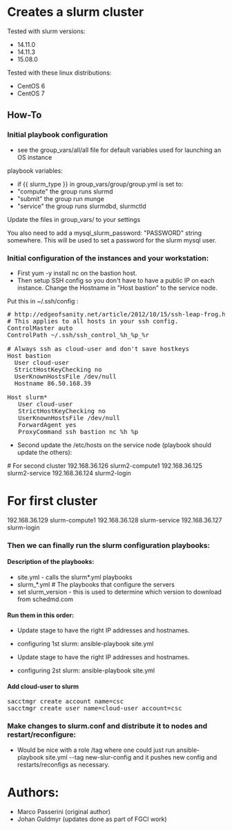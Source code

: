 # Creates a slurm cluster

Tested with slurm versions:
 - 14.11.0
 - 14.11.3
 - 15.08.0

Tested with these linux distributions:
 - CentOS 6
 - CentOS 7

## How-To

### Initial playbook configuration

 - see the group_vars/all/all file for default variables used for launching an OS instance

playbook variables:

 - if {{ slurm_type }} in group_vars/group/group.yml is set to:
  - "compute" the group runs slurmd
  - "submit" the group run munge
  - "service" the group runs slurmdbd, slurmctld

Update the files in group_vars/ to your settings
 
You also need to add a mysql_slurm_password: "PASSWORD" string somewhere. This will be used to set a password for the slurm mysql user.

### Initial configuration of the instances and your workstation:

 - First yum -y install nc on the bastion host.
 - Then setup SSH config so you don't have to have a public IP on each instance. Change the Hostname in "Host bastion" to the service node.

Put this in ~/.ssh/config :

<pre>
# http://edgeofsanity.net/article/2012/10/15/ssh-leap-frog.html
# This applies to all hosts in your ssh config.
ControlMaster auto
ControlPath ~/.ssh/ssh_control_%h_%p_%r

# Always ssh as cloud-user and don't save hostkeys
Host bastion
  User cloud-user
  StrictHostKeyChecking no
  UserKnownHostsFile /dev/null
  Hostname 86.50.168.39
     
Host slurm* 
   User cloud-user
   StrictHostKeyChecking no
   UserKnownHostsFile /dev/null
   ForwardAgent yes
   ProxyCommand ssh bastion nc %h %p
</pre>

 - Second update the /etc/hosts on the service node (playbook should update the others):

</pre>
# For second cluster
192.168.36.126 slurm2-compute1
192.168.36.125 slurm2-service
192.168.36.124 slurm2-login

# For first cluster
192.168.36.129 slurm-compute1
192.168.36.128 slurm-service
192.168.36.127 slurm-login
</pre>

### Then we can finally run the slurm configuration playbooks:

#### Description of the playbooks:

 - site.yml - calls the slurm*.yml playbooks
 - slurm_*.yml # The playbooks that configure the servers
  - set slurm_version - this is used to determine which version to download from schedmd.com

#### Run them in this order:

 - Update stage to have the right IP addresses and hostnames.
 - configuring 1st slurm: ansible-playbook site.yml

 - Update stage to have the right IP addresses and hostnames.
 - configuring 2st slurm: ansible-playbook site.yml

#### Add cloud-user to slurm

<pre>
sacctmgr create account name=csc
sacctmgr create user name=cloud-user account=csc
</pre>

### Make changes to slurm.conf and distribute it to nodes and restart/reconfigure:

 - Would be nice with a role /tag where one could just run ansible-playbook site.yml --tag new-slur-config and it pushes new config and restarts/reconfigs as necessary.

# Authors:

 - Marco Passerini (original author)
 - Johan Guldmyr (updates done as part of FGCI work)


